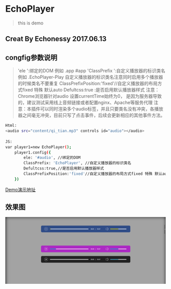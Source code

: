 # EchoPlayer
> this is demo
## Creat By Echonessy  2017.06.13

## congfig参数说明

>'ele ':绑定的DOM  例如 .app  #app
>'ClassPrefix ':自定义播放器的标识类名 例如 .EchoPlayer-Play 自定义播放器的标识类名注意同时启用多个播放器的时候类名不要重复
>ClassPrefixPosition:'fixed'//自定义播放器的布局方式fixed 特殊 默认auto
>Defultcss:true :是否启用默认播放器样式
>注意：Chrome浏览器针对audio 设置currentTime始终为0，
是因为服务器导致的，建议测试采用线上音频链接或者配置nginx、Apache等服务代理
注意：本插件可以同时渲染多个audio标签，并且只要类名没有冲突，各播放器之间毫无冲突，目前只写了点击事件，后续会更新相应的其他事件方法。


``` bash
Html:
<audio src="content/qi_tian.mp3" controls id="audio"></audio>

JS:
var player1=new EchoPlayer();
    player1.config({
        ele: '#audio', //绑定的DOM
        ClassPrefix: 'EchoPlayer', //自定义播放器的标识类名
        Defultcss:true,//是否启用默认播放器样式
        ClassPrefixPosition:'fixed'//自定义播放器的布局方式fixed 特殊 默认auto 可以不填
    })
```
[Demo演示地址]( https://echonessy.github.io/EchoPlayer/)  

## 效果图
![image](https://github.com/Echonessy/EchoPlayer/blob/master/read/1.png)

